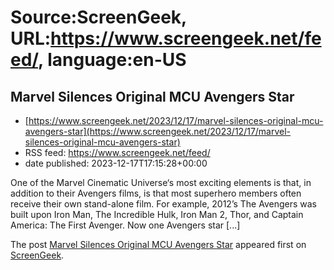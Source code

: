 # Source:ScreenGeek, URL:https://www.screengeek.net/feed/, language:en-US

## Marvel Silences Original MCU Avengers Star
 - [https://www.screengeek.net/2023/12/17/marvel-silences-original-mcu-avengers-star](https://www.screengeek.net/2023/12/17/marvel-silences-original-mcu-avengers-star)
 - RSS feed: https://www.screengeek.net/feed/
 - date published: 2023-12-17T17:15:28+00:00

<p>One of the Marvel Cinematic Universe&#8216;s most exciting elements is that, in addition to their Avengers films, is that most superhero members often receive their own stand-alone film. For example, 2012&#8217;s The Avengers was built upon Iron Man, The Incredible Hulk, Iron Man 2, Thor, and Captain America: The First Avenger. Now one Avengers star [...]</p>
<p>The post <a href="https://www.screengeek.net/2023/12/17/marvel-silences-original-mcu-avengers-star/">Marvel Silences Original MCU Avengers Star</a> appeared first on <a href="https://www.screengeek.net">ScreenGeek</a>.</p>

